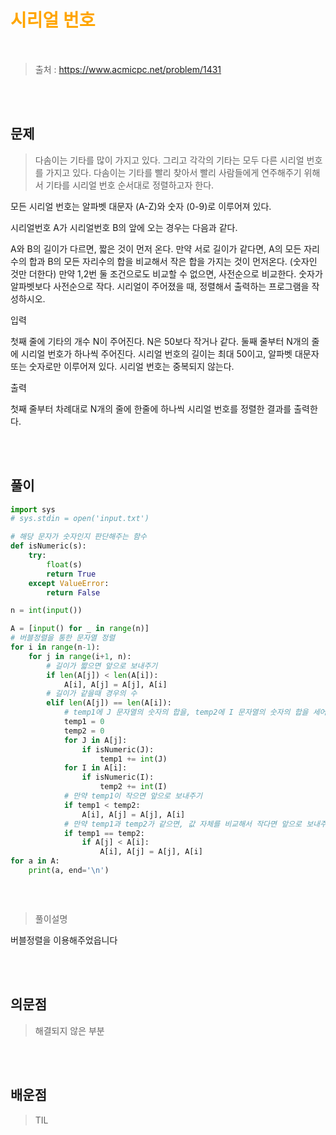 <br/><Br>

<span style = "color:orange">

# 시리얼 번호
</span>
<br>

> 출처 : https://www.acmicpc.net/problem/1431


<br/><br>

## 문제

> 다솜이는 기타를 많이 가지고 있다. 그리고 각각의 기타는 모두 다른 시리얼 번호를 가지고 있다. 다솜이는 기타를 빨리 찾아서 빨리 사람들에게 연주해주기 위해서 기타를 시리얼 번호 순서대로 정렬하고자 한다.

모든 시리얼 번호는 알파벳 대문자 (A-Z)와 숫자 (0-9)로 이루어져 있다.

시리얼번호 A가 시리얼번호 B의 앞에 오는 경우는 다음과 같다.

A와 B의 길이가 다르면, 짧은 것이 먼저 온다.
만약 서로 길이가 같다면, A의 모든 자리수의 합과 B의 모든 자리수의 합을 비교해서 작은 합을 가지는 것이 먼저온다. (숫자인 것만 더한다)
만약 1,2번 둘 조건으로도 비교할 수 없으면, 사전순으로 비교한다. 숫자가 알파벳보다 사전순으로 작다.
시리얼이 주어졌을 때, 정렬해서 출력하는 프로그램을 작성하시오.

입력

첫째 줄에 기타의 개수 N이 주어진다. N은 50보다 작거나 같다. 둘째 줄부터 N개의 줄에 시리얼 번호가 하나씩 주어진다. 시리얼 번호의 길이는 최대 50이고, 알파벳 대문자 또는 숫자로만 이루어져 있다. 시리얼 번호는 중복되지 않는다.

출력

첫째 줄부터 차례대로 N개의 줄에 한줄에 하나씩 시리얼 번호를 정렬한 결과를 출력한다.

<br/><br>

## 풀이

```python
import sys
# sys.stdin = open('input.txt')

# 해당 문자가 숫자인지 판단해주는 함수
def isNumeric(s):
    try:
        float(s)
        return True
    except ValueError:
        return False

n = int(input())

A = [input() for _ in range(n)]
# 버블정렬을 통한 문자열 정렬
for i in range(n-1):
    for j in range(i+1, n):
        # 길이가 짧으면 앞으로 보내주기
        if len(A[j]) < len(A[i]):
            A[i], A[j] = A[j], A[i]
        # 길이가 같을때 경우의 수
        elif len(A[j]) == len(A[i]):
            # temp1에 J 문자열의 숫자의 합을, temp2에 I 문자열의 숫자의 합을 세어주었다
            temp1 = 0
            temp2 = 0
            for J in A[j]:
                if isNumeric(J):
                    temp1 += int(J)
            for I in A[i]:
                if isNumeric(I):
                    temp2 += int(I)
            # 만약 temp1이 작으면 앞으로 보내주기
            if temp1 < temp2:
                A[i], A[j] = A[j], A[i]
            # 만약 temp1과 temp2가 같으면, 값 자체를 비교해서 작다면 앞으로 보내주기
            if temp1 == temp2:
                if A[j] < A[i]:
                    A[i], A[j] = A[j], A[i]
for a in A:
    print(a, end='\n')



```
<br>

> 풀이설명

버블정렬을 이용해주었읍니다

<br/><br>


## 의문점
> 해결되지 않은 부분


<br/><br>


## 배운점
> TIL

